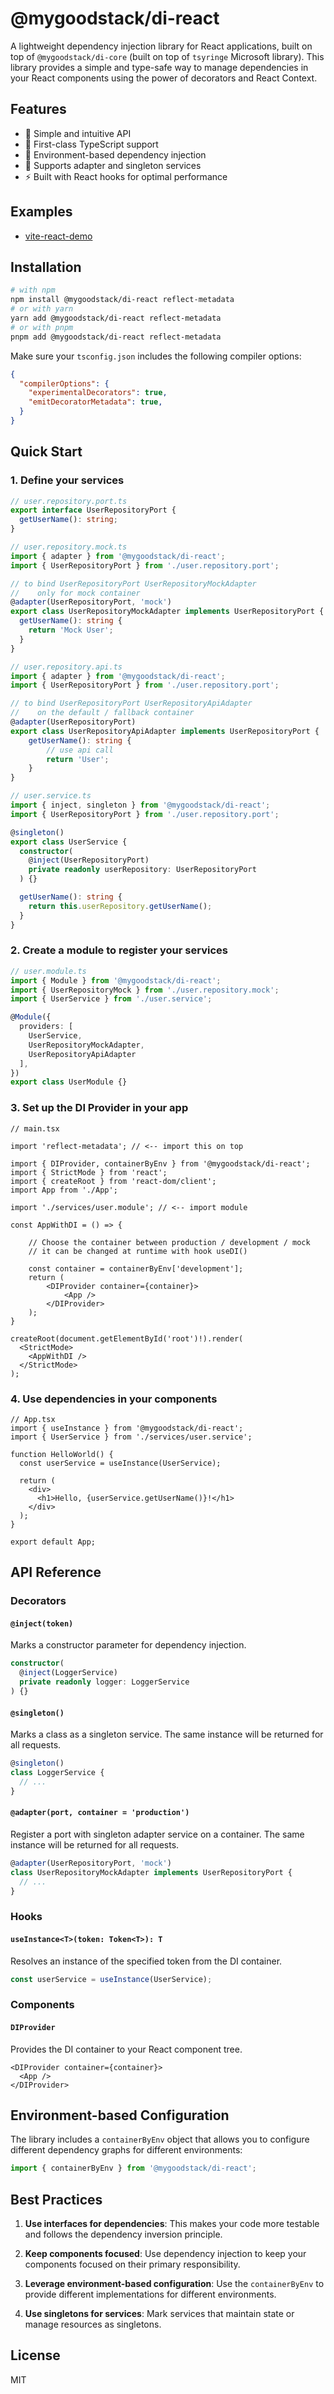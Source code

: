 # @mygoodstack/di-react

A lightweight dependency injection library for React applications, built on top of `@mygoodstack/di-core` (built on top of `tsyringe` Microsoft library). This library provides a simple and type-safe way to manage dependencies in your React components using the power of decorators and React Context.

## Features

- 🚀 Simple and intuitive API
- 🧩 First-class TypeScript support
- 🔄 Environment-based dependency injection
- 🧠 Supports adapter and singleton services
- ⚡️ Built with React hooks for optimal performance

## Examples

- [vite-react-demo](https://github.com/llucasspot/mygoodstack/blob/main/examples/vite-react-demo/src/main.tsx)

## Installation

```bash
# with npm
npm install @mygoodstack/di-react reflect-metadata
# or with yarn
yarn add @mygoodstack/di-react reflect-metadata
# or with pnpm
pnpm add @mygoodstack/di-react reflect-metadata
```

Make sure your `tsconfig.json` includes the following compiler options:

```json
{
  "compilerOptions": {
    "experimentalDecorators": true,
    "emitDecoratorMetadata": true,
  }
}
```

## Quick Start

### 1. Define your services

```typescript
// user.repository.port.ts
export interface UserRepositoryPort {
  getUserName(): string;
}
```

```typescript
// user.repository.mock.ts
import { adapter } from '@mygoodstack/di-react';
import { UserRepositoryPort } from './user.repository.port';

// to bind UserRepositoryPort UserRepositoryMockAdapter
//    only for mock container
@adapter(UserRepositoryPort, 'mock')
export class UserRepositoryMockAdapter implements UserRepositoryPort {
  getUserName(): string {
    return 'Mock User';
  }
}
```

```typescript
// user.repository.api.ts
import { adapter } from '@mygoodstack/di-react';
import { UserRepositoryPort } from './user.repository.port';

// to bind UserRepositoryPort UserRepositoryApiAdapter
//    on the default / fallback container
@adapter(UserRepositoryPort)
export class UserRepositoryApiAdapter implements UserRepositoryPort {
    getUserName(): string {
        // use api call
        return 'User';
    }
}
```

```typescript
// user.service.ts
import { inject, singleton } from '@mygoodstack/di-react';
import { UserRepositoryPort } from './user.repository.port';

@singleton()
export class UserService {
  constructor(
    @inject(UserRepositoryPort)
    private readonly userRepository: UserRepositoryPort
  ) {}

  getUserName(): string {
    return this.userRepository.getUserName();
  }
}
```

### 2. Create a module to register your services

```typescript
// user.module.ts
import { Module } from '@mygoodstack/di-react';
import { UserRepositoryMock } from './user.repository.mock';
import { UserService } from './user.service';

@Module({
  providers: [
    UserService, 
    UserRepositoryMockAdapter, 
    UserRepositoryApiAdapter
  ],
})
export class UserModule {}
```

### 3. Set up the DI Provider in your app

```tsx
// main.tsx

import 'reflect-metadata'; // <-- import this on top

import { DIProvider, containerByEnv } from '@mygoodstack/di-react';
import { StrictMode } from 'react';
import { createRoot } from 'react-dom/client';
import App from './App';

import './services/user.module'; // <-- import module

const AppWithDI = () => {
    
    // Choose the container between production / development / mock
    // it can be changed at runtime with hook useDI()
    
    const container = containerByEnv['development'];
    return (
        <DIProvider container={container}>
            <App />
        </DIProvider>
    );
}

createRoot(document.getElementById('root')!).render(
  <StrictMode>
    <AppWithDI />
  </StrictMode>
);
```

### 4. Use dependencies in your components

```tsx
// App.tsx
import { useInstance } from '@mygoodstack/di-react';
import { UserService } from './services/user.service';

function HelloWorld() {
  const userService = useInstance(UserService);

  return (
    <div>
      <h1>Hello, {userService.getUserName()}!</h1>
    </div>
  );
}

export default App;
```

## API Reference

### Decorators

#### `@inject(token)`

Marks a constructor parameter for dependency injection.

```typescript
constructor(
  @inject(LoggerService)
  private readonly logger: LoggerService
) {}
```

#### `@singleton()`

Marks a class as a singleton service. The same instance will be returned for all requests.

```typescript
@singleton()
class LoggerService {
  // ...
}
```

#### `@adapter(port, container = 'production')`

Register a port with singleton adapter service on a container. The same instance will be returned for all requests.

```typescript
@adapter(UserRepositoryPort, 'mock')
class UserRepositoryMockAdapter implements UserRepositoryPort {
  // ...
}
```

### Hooks

#### `useInstance<T>(token: Token<T>): T`

Resolves an instance of the specified token from the DI container.

```typescript
const userService = useInstance(UserService);
```

### Components

#### `DIProvider`

Provides the DI container to your React component tree.

```tsx
<DIProvider container={container}>
  <App />
</DIProvider>
```

## Environment-based Configuration

The library includes a `containerByEnv` object that allows you to configure different dependency graphs for different environments:

```typescript
import { containerByEnv } from '@mygoodstack/di-react';
```

## Best Practices

1. **Use interfaces for dependencies**: This makes your code more testable and follows the dependency inversion principle.

2. **Keep components focused**: Use dependency injection to keep your components focused on their primary responsibility.

3. **Leverage environment-based configuration**: Use the `containerByEnv` to provide different implementations for different environments.

4. **Use singletons for services**: Mark services that maintain state or manage resources as singletons.

## License

MIT
